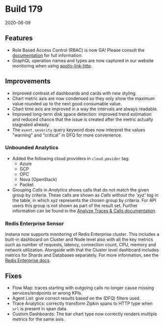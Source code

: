 # Build 179

2020-06-09

## Features

- Role Based Access Control (RBAC) is now GA! Please consult the [documentation](https://www.instana.com/docs/admin/manage-users/) for full information.
- GraphQL operation names and types are now captured in our website monitoring when using [apollo-link-http](https://www.npmjs.com/package/apollo-link-http).

## Improvements

- Improved contrast of dashboards and cards with new styling.
- Chart metric axis are now condensed so they only show the maximum value rounded up to the next good consumable value.
- Chart time axis are improved in a way the intervals are always readable.
- Improved long-term disk space detection: improved trend estimation and reduced chance that the issue is created after the metric actually stagnated already.
- The `event.severity` query keyword does now interpret the values "warning" and "critical" in DFQ for more convenience.

### Unbounded Analytics

- Added the following cloud providers in `cloud.povider` tag:
  - Azure
  - GCP
  - OPC
  - Nova (OpenStack)
  - Packet
- Grouping *Calls* in *Analytics* shows calls that do not match the given group by criteria. These calls are shown as *Calls without the 'xyz' tag* in the table, in which _xyz_ represents the chosen group by criteria. For API users this group is not shown as part of the result set. Further information can be found in the [Analyze Traces & Calls documentation](https://www.instana.com/docs/tracing/analytics/#filtering-and-grouping-traces-or-calls).

### Redis Enterprise Sensor

Instana now supports monitoring of Redis Enterprise cluster. This includes a built-in dashboard on Cluster and Node level also with all the key metrics such as number of requests, latency, connection count, CPU, memory and network utilization. Alongside with that the Cluster level dashboard includes metrics for Shards and Databases separately. For more information, see the [Redis Enterprise docs](https://www.instana.com/docs/ecosystem/redis-enterprise/).

## Fixes

- Flow Map: traces starting with outgoing calls no longer cause missing services/endpoints or wrong KPIs.
- Agent List: give correct results based on the (DFQ) filters used.
- Trace Analytics: correctly transform Zipkin spans to HTTP type when `url` is present in span data.
- Custom Dashboards: The bar chart type now correctly renders multiple metrics for the same axis.
